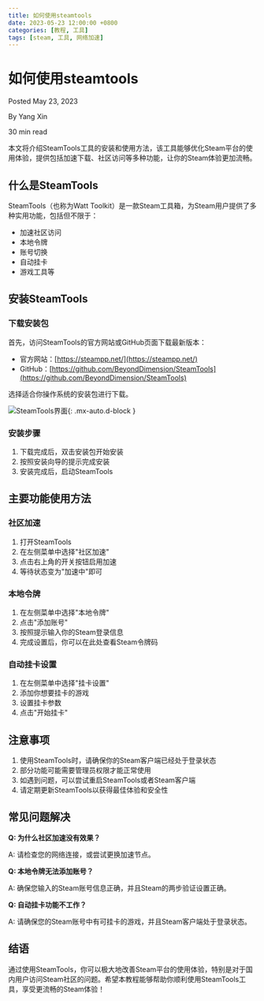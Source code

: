 ```yaml
---
title: 如何使用steamtools
date: 2023-05-23 12:00:00 +0800
categories: [教程, 工具]
tags: [steam, 工具, 网络加速]
---
```


# 如何使用steamtools

Posted May 23, 2023

By Yang Xin

30 min read

本文将介绍SteamTools工具的安装和使用方法，该工具能够优化Steam平台的使用体验，提供包括加速下载、社区访问等多种功能，让你的Steam体验更加流畅。

## 什么是SteamTools

SteamTools（也称为Watt Toolkit）是一款Steam工具箱，为Steam用户提供了多种实用功能，包括但不限于：

- 加速社区访问
- 本地令牌
- 账号切换
- 自动挂卡
- 游戏工具等

## 安装SteamTools

### 下载安装包

首先，访问SteamTools的官方网站或GitHub页面下载最新版本：

- 官方网站：[https://steampp.net/](https://steampp.net/)
- GitHub：[https://github.com/BeyondDimension/SteamTools](https://github.com/BeyondDimension/SteamTools)

选择适合你操作系统的安装包进行下载。

![SteamTools界面](/assets/img/steamtools/interface.png){: .mx-auto.d-block }

### 安装步骤

1. 下载完成后，双击安装包开始安装
2. 按照安装向导的提示完成安装
3. 安装完成后，启动SteamTools

## 主要功能使用方法

### 社区加速

1. 打开SteamTools
2. 在左侧菜单中选择"社区加速"
3. 点击右上角的开关按钮启用加速
4. 等待状态变为"加速中"即可

### 本地令牌

1. 在左侧菜单中选择"本地令牌"
2. 点击"添加账号"
3. 按照提示输入你的Steam登录信息
4. 完成设置后，你可以在此处查看Steam令牌码

### 自动挂卡设置

1. 在左侧菜单中选择"挂卡设置"
2. 添加你想要挂卡的游戏
3. 设置挂卡参数
4. 点击"开始挂卡"

## 注意事项

1. 使用SteamTools时，请确保你的Steam客户端已经处于登录状态
2. 部分功能可能需要管理员权限才能正常使用
3. 如遇到问题，可以尝试重启SteamTools或者Steam客户端
4. 请定期更新SteamTools以获得最佳体验和安全性

## 常见问题解决

**Q: 为什么社区加速没有效果？**

A: 请检查您的网络连接，或尝试更换加速节点。

**Q: 本地令牌无法添加账号？**

A: 确保您输入的Steam账号信息正确，并且Steam的两步验证设置正确。

**Q: 自动挂卡功能不工作？**

A: 请确保您的Steam账号中有可挂卡的游戏，并且Steam客户端处于登录状态。

## 结语

通过使用SteamTools，你可以极大地改善Steam平台的使用体验，特别是对于国内用户访问Steam社区的问题。希望本教程能够帮助你顺利使用SteamTools工具，享受更流畅的Steam体验！ 